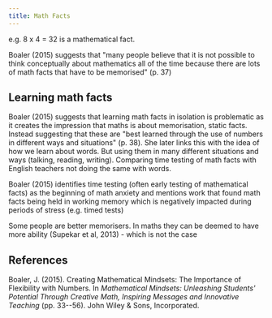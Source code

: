 ```yaml
---
title: Math Facts
---
```

e.g. 8 x 4 = 32 is a mathematical fact.

Boaler (2015) suggests that "many people believe that it is not possible to think conceptually about mathematics all of the time because there are lots of math facts that have to be memorised" (p. 37)

## Learning math facts

Boaler (2015) suggests that learning math facts in isolation is problematic as it creates the impression that maths is about memorisation, static facts. Instead suggesting that these are "best learned through the use of numbers in different ways and situations" (p. 38). She later links this with the idea of how we learn about words. But using them in many different situations and ways (talking, reading, writing). Comparing time testing of math facts with English teachers not doing the same with words.

Boaler (2015) identifies time testing (often early testing of mathematical facts) as the beginning of math anxiety and mentions work that found math facts being held in working memory which is negatively impacted during periods of stress (e.g. timed tests)

Some people are better memorisers. In maths they can be deemed to have more ability (Supekar et al, 2013) - which is not the case

## References

Boaler, J. (2015). Creating Mathematical Mindsets: The Importance of Flexibility with Numbers. In *Mathematical Mindsets: Unleashing Students' Potential Through Creative Math, Inspiring Messages and Innovative Teaching* (pp. 33--56). John Wiley & Sons, Incorporated.